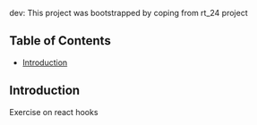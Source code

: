 dev: This project was bootstrapped by coping from rt_24 project

## Table of Contents

- [Introduction](#Introduction)


## Introduction

Exercise on react hooks



